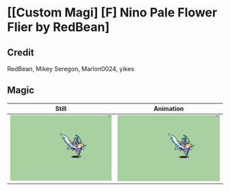 # [\[Custom Magi\] \[F\] Nino Pale Flower Flier by RedBean]

## Credit

RedBean, Mikey Seregon, Marlon0024, yikes

## Magic

| Still | Animation |
| :---: | :-------: |
| ![Magic still](./Magic_000.png) | ![Magic animation](./Magic.gif) |
